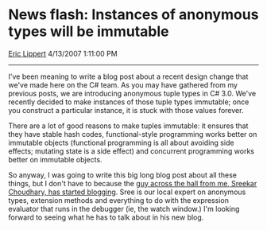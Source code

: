 # News flash: Instances of anonymous types will be immutable

[Eric Lippert](https://social.msdn.microsoft.com/profile/Eric%20Lippert) 4/13/2007 1:11:00 PM

-----

I've been meaning to write a blog post about a recent design change that we've made here on the C\# team. As you may have gathered from my previous posts, we are introducing anonymous tuple types in C\# 3.0. We've recently decided to make instances of those tuple types immutable; once you construct a particular instance, it is stuck with those values forever.

There are a lot of good reasons to make tuples immutable: it ensures that they have stable hash codes, functional-style programming works better on immutable objects (functional programming is all about avoiding side effects; mutating state is a side effect) and concurrent programming works better on immutable objects.

So anyway, I was going to write this big long blog post about all these things, but I don't have to because the [guy across the hall from me, Sreekar Choudhary, has started blogging](http://blogs.msdn.com/sreekarc/). Sree is our local expert on anonymous types, extension methods and everything to do with the expression evaluator that runs in the debugger (ie, the watch window.) I'm looking forward to seeing what he has to talk about in his new blog.

